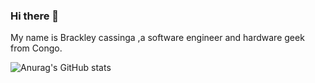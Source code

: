 ### Hi there 👋

My name is Brackley cassinga ,a software engineer and hardware geek from Congo.


![Anurag's GitHub stats](https://github-readme-stats.vercel.app/api?username=Brackleycassinga&show_icons=true&theme=radical&count_private=true)

